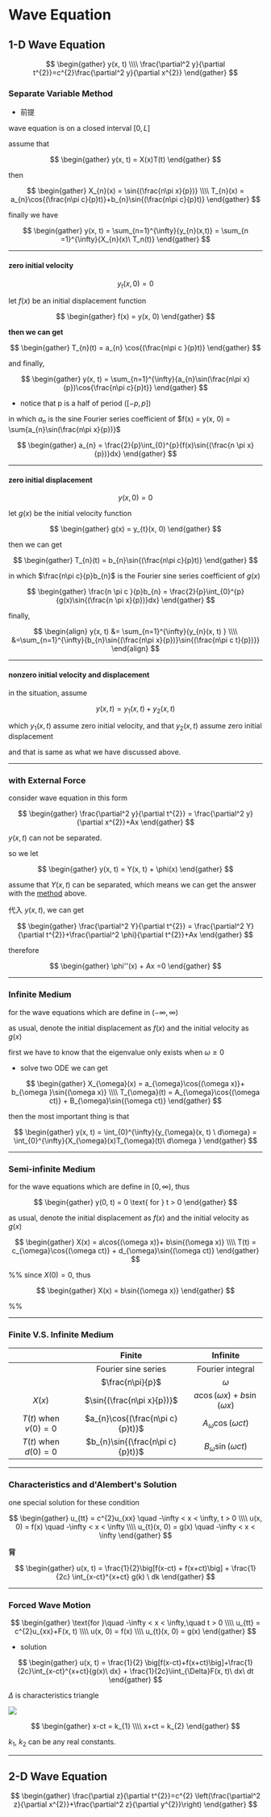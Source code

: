 # Wave Equation
## 1-D Wave Equation

$$
\begin{gather}
y(x, t)
\\\\
\frac{\partial^2 y}{\partial t^{2}}=c^{2}\frac{\partial^2 y}{\partial x^{2}}
\end{gather}
$$


### Separate Variable Method

- 前提

wave equation is on a closed interval $[0, L]$

assume that 

$$
\begin{gather}
y(x, t) = X(x)T(t)
\end{gather}
$$

then

$$
\begin{gather}
X_{n}(x) = \sin{(\frac{n\pi x}{p})}
\\\\
T_{n}(x) = a_{n}\cos{(\frac{n\pi c}{p}t)}+b_{n}\sin{(\frac{n\pi c}{p}t)}
\end{gather}
$$

finally we have

$$
\begin{gather}
y(x, t) = \sum_{n=1}^{\infty}{y_{n}(x,t)} = \sum_{n =1}^{\infty}{X_{n}(x)\ T_n(t)}
\end{gather}
$$

---

#### zero initial velocity 

$$y_{t}(x, 0) = 0$$

let $f(x)$ be an initial displacement function

$$
\begin{gather}
f(x) = y(x, 0)
\end{gather}
$$

**then we can get**

$$
\begin{gather}
T_{n}(t) = a_{n} \cos{(\frac{n\pi c }{p}t)}
\end{gather}
$$

and finally, 

$$
\begin{gather}
y(x, t) = \sum_{n=1}^{\infty}{a_{n}\sin(\frac{n\pi x}{p})\cos{\frac{n\pi c}{p}t}}
\end{gather}
$$



- notice that p is a half of period ($[-p, p]$)

in which $a_{n}$ is the sine Fourier series coefficient of $f(x) = y(x, 0) = \sum{a_{n}\sin(\frac{n\pi x}{p})}$



$$
\begin{gather}
a_{n} = \frac{2}{p}\int_{0}^{p}{f(x)\sin{(\frac{n \pi x}{p})}dx}
\end{gather}
$$

---

#### zero initial displacement

$$y(x, 0) = 0$$

let $g(x)$ be the initial velocity function

$$
\begin{gather}
g(x) = y_{t}(x, 0)
\end{gather}
$$

then we can get

$$
\begin{gather}
T_{n}(t) = b_{n}\sin{(\frac{n\pi c}{p}t)}
\end{gather}
$$

in which $\frac{n\pi c}{p}b_{n}$ is the Fourier sine series coefficient of $g(x)$

$$
\begin{gather}
\frac{n \pi c }{p}b_{n} = \frac{2}{p}\int_{0}^{p}{g(x)\sin{(\frac{n \pi x}{p})}dx}
\end{gather}
$$

finally,

$$
\begin{align}
y(x, t) &= \sum_{n=1}^{\infty}{y_{n}(x, t) } 
\\\\
&=\sum_{n=1}^{\infty}{b_{n}\sin{(\frac{n\pi x}{p})}\sin{(\frac{n\pi c t}{p})}}
\end{align}
$$

---

#### nonzero initial velocity and displacement

in the situation, assume 

$$y(x, t) = y_{1}(x, t) + y_{2}(x, t)$$

which $y_{1}(x, t)$ assume zero initial velocity, and that $y_{2}(x, t)$ assume zero initial displacement

and that is same as what we have discussed above.

--- 

### with External Force

consider wave equation in this form

$$
\begin{gather}
\frac{\partial^2 y}{\partial t^{2}} = \frac{\partial^2 y}{\partial x^{2}}+Ax
\end{gather}
$$

$y(x, t)$ can not be separated. 

so we let

$$
\begin{gather}
y(x, t) = Y(x, t) + \phi(x)
\end{gather}
$$

assume that $Y(x, t)$ can be separated, which means we can get the answer with the [method](#Separate%20Variable%20Method) above.

代入 $y(x, t)$, we can get

$$
\begin{gather}
\frac{\partial^2 Y}{\partial t^{2}} = \frac{\partial^2 Y}{\partial t^{2}}+\frac{\partial^2 \phi}{\partial t^{2}}+Ax
\end{gather}
$$

therefore

$$
\begin{gather}
\phi''(x) + Ax =0
\end{gather}
$$

---

### Infinite Medium

for the wave equations which are define in $(-\infty, \infty)$

as usual, denote the initial displacement as $f(x)$ and the initial velocity as $g(x)$

first we have to know that the eigenvalue only exists when $\omega \geq 0$


- solve two ODE we can get

$$
\begin{gather}
X_{\omega}(x) = a_{\omega}\cos{(\omega x)}+ b_{\omega }\sin{(\omega x)}
\\\\
T_{\omega}(t) = A_{\omega}\cos{(\omega ct)} +  B_{\omega}\sin{(\omega ct)}
\end{gather}
$$

then the most important thing is that

$$
\begin{gather}
y(x, t) = \int_{0}^{\infty}{y_{\omega}(x, t) \ d\omega} = \int_{0}^{\infty}{X_{\omega}(x)T_{\omega}(t)\ d\omega  }
\end{gather}
$$

---
<!--
#### zero initial velocity

$$
\begin{gather}
T(t) = A_{\omega}\cos{(\omega ct)}
\end{gather}
$$

then we can get

$$
\begin{align}
y_{\omega}(x, t)&=X_{\omega}(x)T_{\omega}(x)
\\\\
&= \big(a_{\omega}\cos{(\omega x)}+b_{\omega}\sin{(\omega x)}\big)\cos{(\omega ct)}
\end{align}
$$

in which, 

$$
\begin{gather}
a_{\omega} = \frac{1}{\pi}\int_{-\infty}^{\infty}{f(x)\cos{(\omega x)}\ dx}
\\\\
b_{\omega} = \frac{1}{\pi}\int_{-\infty}^{\infty}{
f(x) \sin{(\omega x)}\ dx
}
\end{gather}
$$

---

#### zero initial displacement

$$
\begin{gather}
T(t) = B_{\omega}\sin{(\omega ct)}
\end{gather}
$$

then we can get

$$
\begin{align}
y_{\omega}(x, t)&=X_{\omega}(x)T_{\omega}(x)
\\\\
&= \big(a_{\omega}\cos{(\omega x)}+b_{\omega}\sin{(\omega x)}\big)\sin{(\omega ct)}
\end{align}
$$

in which, 

$$
\begin{gather}
a_{\omega} = \frac{1}{\omega c\pi}\int_{-\infty}^{\infty}{g(x)\cos{(\omega x)}\ dx}
\\\\
b_{\omega} = \frac{1}{\omega c \pi}\int_{-\infty}^{\infty}{
g(x) \sin{(\omega x)}\ dx
}
\end{gather}
$$

---
-->

### Semi-infinite Medium

for the wave equations which are define in $[0, \infty)$, thus

$$
\begin{gather}
y(0, t) = 0 \text{ for } t > 0
\end{gather}
$$

as usual, denote the initial displacement as $f(x)$ and the initial velocity as $g(x)$

$$
\begin{gather}
X(x) = a\cos{(\omega x)}+ b\sin{(\omega x)}
\\\\
T(t) = c_{\omega}\cos{(\omega ct)} + d_{\omega}\sin{(\omega ct)}
\end{gather}
$$

%%
since $X(0) = 0$, thus

$$
\begin{gather}
X(x) = b\sin{(\omega x)}
\end{gather}
$$

%%





---

### Finite V.S. Infinite Medium

|                      |              Finite              |               Infinite                |
|:--------------------:|:--------------------------------:|:-------------------------------------:|
|                      |       Fourier sine series        |           Fourier integral            |
|                      |         $\frac{n\pi}{p}$         |               $\omega$                |
|        $X(x)$        |    $\sin{(\frac{n\pi x}{p})}$    | $a\cos{(\omega x)}+b\sin{(\omega x)}$ |
| $T(t)$ when $v(0)=0$ | $a_{n}\cos{(\frac{n\pi c}{p}t)}$ |     $A_{\omega}\cos{(\omega ct)}$     |
| $T(t)$ when $d(0)=0$ | $b_{n}\sin{(\frac{n\pi c}{p}t)}$ | $B_{\omega}\sin{(\omega c t)}$                                      |

---

### Characteristics and d'Alembert's Solution

one special solution for these condition

$$
\begin{gather}
u_{tt} = c^{2}u_{xx} \quad -\infty < x < \infty, t > 0
\\\\
u(x, 0) = f(x) \quad -\infty < x < \infty
\\\\
u_{t}(x, 0) = g(x) \quad -\infty < x < \infty
\end{gather}
$$

**背**

$$
\begin{gather}
u(x, t) = \frac{1}{2}\big[f(x-ct) + f(x+ct)\big] + \frac{1}{2c} \int_{x-ct}^{x+ct} g(k) \ dk
\end{gather}
$$

---
### Forced Wave Motion

$$
\begin{gather}
\text{for  }\quad -\infty < x < \infty,\quad t > 0
\\\\
u_{tt} = c^{2}u_{xx}+F(x, t)
\\\\
u(x, 0) = f(x)
\\\\
u_{t}(x, 0) = g(x)
\end{gather}
$$


- solution

$$
\begin{gather}
u(x, t) = \frac{1}{2} \big[f(x-ct)+f(x+ct)\big]+\frac{1}{2c}\int_{x-ct}^{x+ct}{g(x)\ dx} + \frac{1}{2c}\iint_{\Delta}F(x, t)\ dx\ dt
\end{gather}
$$

$\Delta$ is characteristics triangle

![](_attachments/1dd2b01607b404984a2634ec957d674f.png)

$$
\begin{gather}
x-ct = k_{1}
\\\\
x+ct = k_{2}
\end{gather}
$$

$k_{1}$, $k_{2}$ can be any real constants.

---
## 2-D Wave Equation

$$
\begin{gather}
\frac{\partial z}{\partial t^{2}}=c^{2} \left(\frac{\partial^2 z}{\partial x^{2}}+\frac{\partial^2 z}{\partial y^{2}}\right)
\end{gather}
$$
